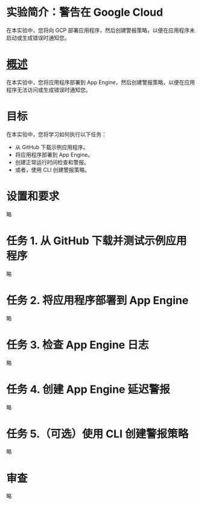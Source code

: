 # 实验简介：警告在 Google Cloud
在本实验中，您将向 GCP 部署应用程序，然后创建警报策略，以便在应用程序未启动或生成错误时通知您。

# [概述](https://www.cloudskillsboost.google/course_sessions/4808300/labs/410247)
在本实验中，您将应用程序部署到 App Engine，然后创建警报策略，以便在应用程序无法访问或生成错误时通知您。

# 目标
在本实验中，您将学习如何执行以下任务：
* 从 GitHub 下载示例应用程序。
* 将应用程序部署到 App Engine。
* 创建正常运行时间检查和警报。
* 或者，使用 CLI 创建警报策略。

# 设置和要求
略

# 任务 1. 从 GitHub 下载并测试示例应用程序
略

# 任务 2. 将应用程序部署到 App Engine
略

# 任务 3. 检查 App Engine 日志
略

# 任务 4. 创建 App Engine 延迟警报
略

# 任务 5.（可选）使用 CLI 创建警报策略
略

# 审查
略
